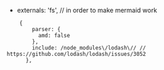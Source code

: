 - externals: 'fs', // in order to make mermaid work

```
    {
        parser: {
          amd: false
        },
        include: /node_modules\/lodash\// // https://github.com/lodash/lodash/issues/3052
      },
```
